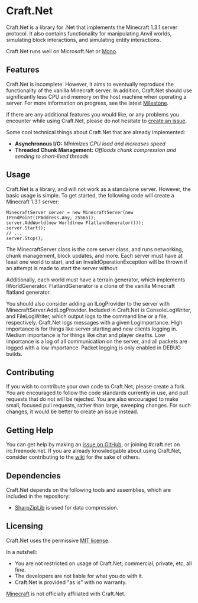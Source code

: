 Craft.Net
========

Craft.Net is a library for .Net that implements the Minecraft 1.3.1 server protocol.
It also contains functionality for manipulating Anvil worlds, simulating block interactions,
and simulating entity interactions.

Craft.Net runs well on Microsoft.Net or [Mono](https://github.com/mono/mono).

Features
-------

Craft.Net is incomplete. However, it aims to eventually reproduce the functionality of the
vanilla Minecraft server. In addition, Craft.Net should use significantly less CPU and
memory on the host machine when operating a server. For more information on progress, see
the latest [Milestone](https://github.com/SirCmpwn/Craft.Net/issues/milestones).

If there are any additional features you would like, or any problems you encounter while
using Craft.Net, please do not hesitate to
[create an issue](https://github.com/SirCmpwn/Craft.Net/issues).

Some cool technical things about Craft.Net that are already implemented:

* **Asynchronous I/O:** *Minimizes CPU load and increases speed*
* **Threaded Chunk Management:** *Offloads chunk compression and sending to short-lived threads*

Usage
----

Craft.Net is a library, and will not work as a standalone server. However, the basic usage
is simple. To get started, the following code will create a Minecraft 1.3.1 server:

    MinecraftServer server = new MinecraftServer(new IPEndPoint(IPAddress.Any, 25565));
    server.AddWorld(new World(new FlatlandGenerator()));
    server.Start();
    // ...
    server.Stop();

The MinecraftServer class is the core server class, and runs networking, chunk management,
block updates, and more. Each server must have at least one world to start, and an
InvalidOperationException will be thrown if an attempt is made to start the server without.

Additionally, each world must have a terrain generator, which implements IWorldGenerator.
FlatlandGenerator is a clone of the vanilla Minecraft flatland generator.

You should also consider adding an ILogProvider to the server with
MinecraftServer.AddLogProvider. Included in Craft.Net is ConsoleLogWriter, and FileLogWriter,
which output logs to the command line or a file, respectively. Craft.Net logs messages with
a given LogImportance. High importance is for things like server starting and new clients
logging in. Medium importance is for things like chat and player deaths. Low importance is a
log of all communication on the server, and all packets are logged with a low importance.
Packet logging is only enabled in DEBUG builds.

Contributing
----------

If you wish to contribute your own code to Craft.Net, please create a fork. You are
encouraged to follow the code standards currently in use, and pull requests that do not will
be rejected. You are also encouraged to make small, focused pull requests, rather than large,
sweeping changes. For such changes, it would be better to create an issue instead.

Getting Help
------------

You can get help by making an [issue on GitHub](https://github.com/SirCmpwn/Craft.Net/issues),
or joining #craft.net on irc.freenode.net.  If you are already knowledgable about using
Craft.Net, consider contributing to the [wiki](https://github.com/SirCmpwn/Craft.Net/wiki) for
the sake of others.

Dependencies
-----------

Craft.Net depends on the following tools and assemblies, which are included in the repository:

* [SharpZipLib](http://www.icsharpcode.net/opensource/sharpziplib/) is used for data compression.

Licensing
---------

Craft.Net uses the permissive [MIT license](http://www.opensource.org/licenses/mit-license.php/).

In a nutshell:

* You are not restricted on usage of Craft.Net; commercial, private, etc, all fine.
* The developers are not liable for what you do with it.
* Craft.Net is provided "as is" with no warranty.

[Minecraft](http://minecraft.net) is not officially affiliated with Craft.Net.
